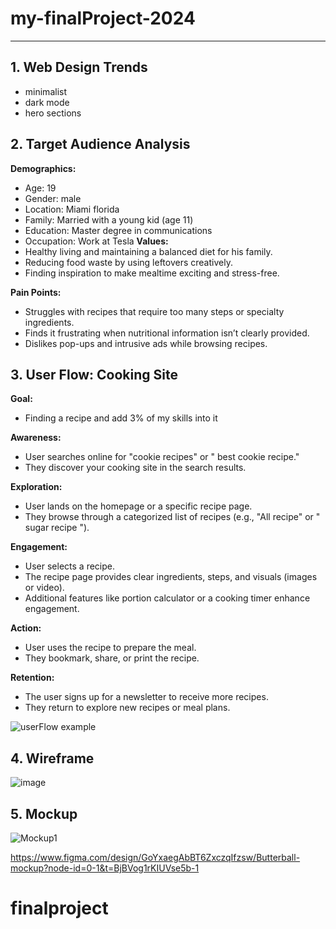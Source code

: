 # my-finalProject-2024
_______________________________________________________________________

## 1. Web Design Trends
- minimalist
- dark mode
- hero sections
  
## 2. Target Audience Analysis
**Demographics:**
- Age: 19
- Gender: male
- Location: Miami florida
- Family: Married with a young kid (age 11)
- Education: Master degree in communications
- Occupation: Work at Tesla
**Values:**
- Healthy living and maintaining a balanced diet for his family.
- Reducing food waste by using leftovers creatively.
- Finding inspiration to make mealtime exciting and stress-free.

**Pain Points:**
- Struggles with recipes that require too many steps or specialty ingredients.
- Finds it frustrating when nutritional information isn’t clearly provided.
- Dislikes pop-ups and intrusive ads while browsing recipes.



## 3. User Flow: Cooking Site

**Goal:** 
- Finding a recipe and add 3% of my skills into it

**Awareness:**
- User searches online for "cookie recipes" or " best cookie recipe."
- They discover your cooking site in the search results.

**Exploration:**
- User lands on the homepage or a specific recipe page.
- They browse through a categorized list of recipes (e.g., "All recipe" or " sugar recipe ").

**Engagement:**
- User selects a recipe.
- The recipe page provides clear ingredients, steps, and visuals (images or video).
- Additional features like portion calculator or a cooking timer enhance engagement.

**Action:**
- User uses the recipe to prepare the meal.
- They bookmark, share, or print the recipe.

**Retention:**
- The user signs up for a newsletter to receive more recipes.
- They return to explore new recipes or meal plans.

  
![userFlow example](https://github.com/user-attachments/assets/6f436852-56f0-4121-a9a9-1edc7eb2f1e2)

## 4. Wireframe

![image](https://github.com/user-attachments/assets/84eb4921-b180-4729-9630-2d280cfb69db)


## 5. Mockup
![Mockup1](https://github.com/user-attachments/assets/0d888a8c-0a69-47e7-a505-754bf71a897d)


https://www.figma.com/design/GoYxaegAbBT6ZxczqIfzsw/Butterball-mockup?node-id=0-1&t=BjBVog1rKIUVse5b-1
 # finalproject
